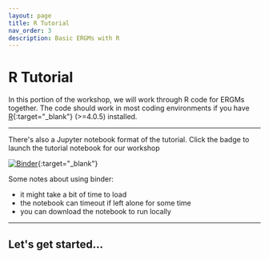 ```yaml
---
layout: page
title: R Tutorial
nav_order: 3
description: Basic ERGMs with R
---
```


# R Tutorial

In this portion of the workshop, we will work through R code for ERGMs together. The code should work in most coding environments if you have [R](https://www.r-project.org/){:target="_blank"} (>=4.0.5) installed.

---
There's also a Jupyter notebook format of the tutorial. Click the badge to launch the tutorial notebook for our workshop

[![Binder](https://mybinder.org/badge_logo.svg)](https://mybinder.org/v2/gh/tedhchen/ergmWorkshop/HEAD){:target="_blank"}

Some notes about using binder:
- it might take a bit of time to load
- the notebook can timeout if left alone for some time
- you can download the notebook to run locally

---

## Let's get started...